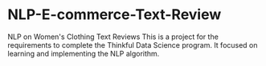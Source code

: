 # NLP-E-commerce-Text-Review
NLP on Women's Clothing Text Reviews
This is a project for the requirements to complete the Thinkful Data Science program. It focused on learning and implementing the NLP algorithm. 
